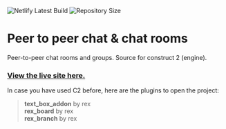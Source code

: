 <p>
<img alt="Netlify Latest Build" src="https://img.shields.io/github/last-commit/samuelbushi/construct2-crowl-chat?style=plastic" />
<img alt="Repository Size" src="https://img.shields.io/github/repo-size/samuelbushi/construct2-crowl-chat?label=Size%20&style=plastic" />
</p>

# Peer to peer chat & chat rooms
Peer-to-peer chat rooms and groups. Source for construct 2 (engine).

### [View the live site here.](https://crowl.samuelbushi.com/)

In case you have used C2 before, here are the plugins to open the project:
> **text_box_addon** by rex  
> **rex_board** by rex  
> **rex_branch** by rex
